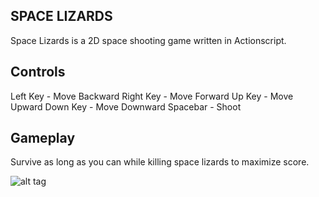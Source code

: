 ## SPACE LIZARDS ##

Space Lizards is a 2D space shooting game written in Actionscript.

## Controls ##

Left Key - Move Backward
Right Key - Move Forward
Up Key - Move Upward
Down Key - Move Downward
Spacebar - Shoot

## Gameplay ##

Survive as long as you can while killing space lizards to maximize score.

![alt tag](https://cloud.githubusercontent.com/assets/5244883/8763839/a5f3a5ce-2d7e-11e5-81d8-90fc9970e430.png)